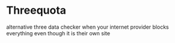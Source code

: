 Threequota
==========

alternative three data checker when your internet provider blocks everything even though it is their own site
